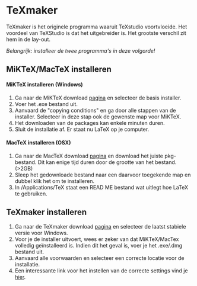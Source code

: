 # TeXmaker

TeXmaker is het originele programma waaruit TeXstudio voortvloeide. Het voordeel van TeXStudio is dat het uitgebreider is. Het grootste verschil zit hem in de lay-out.

_Belangrijk: installeer de twee programma&#39;s in deze volgorde!_

## MiKTeX/MacTeX installeren 
#### MiKTeX installeren (Windows)
  1. Ga naar de MiKTeX download [pagina](http://miktex.org/download/) en selecteer de basis installer.
  2. Voer het .exe bestand uit.
  3. Aanvaard de &quot;copying conditions&quot; en ga door alle stappen van de installer. Selecteer in deze stap ook de gewenste map voor MiKTeX.
  4. Het downloaden van de packages kan enkele minuten duren.
  5. Sluit de installatie af. Er staat nu LaTeX op je computer.

#### MacTeX installeren (OSX)
  1. Ga naar de MacTeX download [pagina](https://tug.org/mactex/mactex-download.html) en download het juiste pkg-bestand. Dit kan enige tijd duren door de grootte van het bestand. (&gt;2GB)
  2. Sleep het gedownloade bestand naar een daarvoor toegekende map en dubbel klik het om te installeren.
  3. In /Applications/TeX staat een READ ME bestand wat uitlegt hoe LaTeX te gebruiken.

## TeXmaker installeren
  1. Ga naar de TeXmaker download [pagina](http://www.xm1math.net/texmaker/download.html) en selecteer de laatst stabiele versie voor Windows.
  2. Voor je de installer uitvoert, wees er zeker van dat MiKTeX/MacTex volledig geïnstalleerd is. Indien dit het geval is, voer je het .exe/.dmg bestand uit.
  3. Aanvaard alle voorwaarden en selecteer een correcte locatie voor de installatie.
  4. Een interessante link voor het instellen van de correcte settings vind je [hier](https://www.youtube.com/watch?v=FxKtwdob2RQ).

